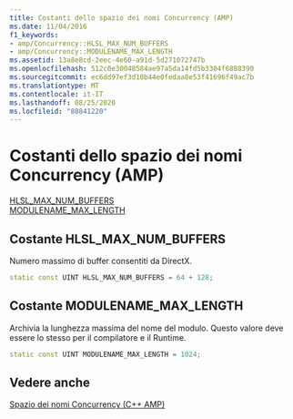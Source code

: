 ```yaml
---
title: Costanti dello spazio dei nomi Concurrency (AMP)
ms.date: 11/04/2016
f1_keywords:
- amp/Concurrency::HLSL_MAX_NUM_BUFFERS
- amp/Concurrency::MODULENAME_MAX_LENGTH
ms.assetid: 13a8e8cd-2eec-4e60-a91d-5d271072747b
ms.openlocfilehash: 512c0e30048584ae97a5da14fd5b3304f6888390
ms.sourcegitcommit: ec6dd97ef3d10b44e0fedaa8e53f41696f49ac7b
ms.translationtype: MT
ms.contentlocale: it-IT
ms.lasthandoff: 08/25/2020
ms.locfileid: "88841220"
---
```

# <a name="concurrency-namespace-constants-amp"></a>Costanti dello spazio dei nomi Concurrency (AMP)

[HLSL_MAX_NUM_BUFFERS](#hlsl_max_num_buffers)\
[MODULENAME_MAX_LENGTH](#modulename_max_length)

## <a name="hlsl_max_num_buffers-constant"></a><a name="hlsl_max_num_buffers"></a> Costante HLSL_MAX_NUM_BUFFERS

Numero massimo di buffer consentiti da DirectX.

```cpp
static const UINT HLSL_MAX_NUM_BUFFERS = 64 + 128;
```

## <a name="modulename_max_length-constant"></a><a name="modulename_max_length"></a> Costante MODULENAME_MAX_LENGTH

Archivia la lunghezza massima del nome del modulo. Questo valore deve essere lo stesso per il compilatore e il Runtime.

```cpp
static const UINT MODULENAME_MAX_LENGTH = 1024;
```

## <a name="see-also"></a>Vedere anche

[Spazio dei nomi Concurrency (C++ AMP)](concurrency-namespace-cpp-amp.md)
